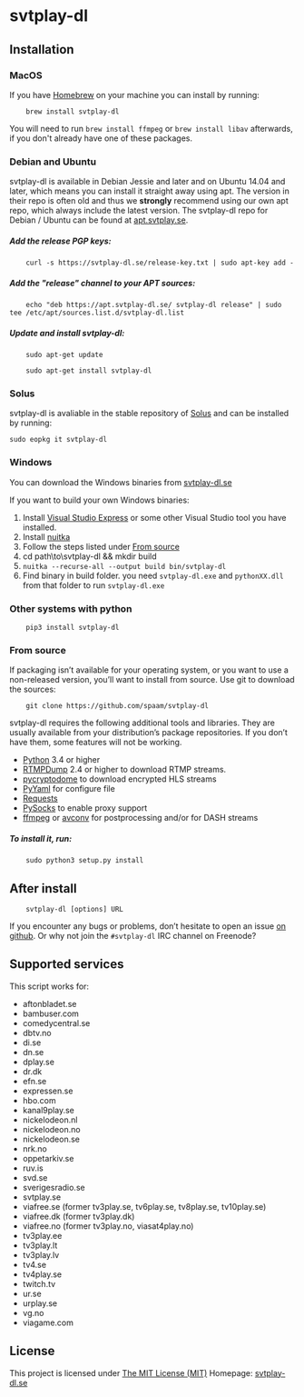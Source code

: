 # svtplay-dl


## Installation

### MacOS

If you have [Homebrew](https://brew.sh/) on your machine you can install by running:

````
    brew install svtplay-dl
````
You will need to run `brew install ffmpeg` or `brew install libav` afterwards, if you don't already have one of these packages.

### Debian and Ubuntu

svtplay-dl is available in Debian Jessie and later and on Ubuntu 14.04 and later, which means you can install it straight away using apt. The version in their repo is often old and thus we **strongly** recommend using our own apt repo, which always include the latest version. The svtplay-dl repo for Debian / Ubuntu can be found at [apt.svtplay.se](https://apt.svtplay-dl.se/). 

##### Add the release PGP keys:
````    
    curl -s https://svtplay-dl.se/release-key.txt | sudo apt-key add -
````

##### Add the "release" channel to your APT sources:
````    
    echo "deb https://apt.svtplay-dl.se/ svtplay-dl release" | sudo tee /etc/apt/sources.list.d/svtplay-dl.list
````
    
##### Update and install svtplay-dl:
````  
    sudo apt-get update

    sudo apt-get install svtplay-dl
````

### Solus

svtplay-dl is avaliable in the stable repository of [Solus](https://solus-project.com/) and can be installed by running:

````
sudo eopkg it svtplay-dl
````

### Windows

You can download the Windows binaries from [svtplay-dl.se](https://svtplay-dl.se/)

If you want to build your own Windows binaries:

1. Install [Visual Studio Express](https://www.visualstudio.com/vs/express/) or some other Visual Studio tool you have installed.
2. Install [nuitka](https://nuitka.net/)
3. Follow the steps listed under [From source](#from-source)
4. cd path\to\svtplay-dl && mkdir build
5. `nuitka --recurse-all --output build bin/svtplay-dl`
6. Find binary in build folder. you need `svtplay-dl.exe` and `pythonXX.dll` from that folder to run `svtplay-dl.exe`

### Other systems with python

````
    pip3 install svtplay-dl
````

### From source

If packaging isn’t available for your operating system, or you want to
use a non-released version, you’ll want to install from source. Use git
to download the sources:

````
    git clone https://github.com/spaam/svtplay-dl
````

svtplay-dl requires the following additional tools and libraries. They
are usually available from your distribution’s package repositories. If
you don’t have them, some features will not be working.

-  [Python](https://www.python.org/) 3.4 or higher
-  [RTMPDump](https://rtmpdump.mplayerhq.hu/) 2.4 or higher to download RTMP streams.
-  [pycryptodome](https://www.pycryptodome.org/en/latest/) to download encrypted HLS streams
-  [PyYaml](https://github.com/yaml/pyyaml) for configure file
-  [Requests](http://www.python-requests.org/)
-  [PySocks](https://github.com/Anorov/PySocks) to enable proxy support
-  [ffmpeg](https://ffmpeg.org) or [avconv](https://libav.org/) for postprocessing and/or for DASH streams

##### To install it, run:

````
    sudo python3 setup.py install
````

## After install

````
    svtplay-dl [options] URL
````

If you encounter any bugs or problems, don’t hesitate to open an issue [on github](https://github.com/spaam/svtplay-dl/issues).
Or why not join the ``#svtplay-dl`` IRC channel on Freenode?

## Supported services

This script works for:

-  aftonbladet.se
-  bambuser.com
-  comedycentral.se
-  dbtv.no
-  di.se
-  dn.se
-  dplay.se
-  dr.dk
-  efn.se
-  expressen.se
-  hbo.com
-  kanal9play.se
-  nickelodeon.nl
-  nickelodeon.no
-  nickelodeon.se
-  nrk.no
-  oppetarkiv.se
-  ruv.is
-  svd.se
-  sverigesradio.se
-  svtplay.se
-  viafree.se (former tv3play.se, tv6play.se, tv8play.se, tv10play.se)
-  viafree.dk (former tv3play.dk)
-  viafree.no (former tv3play.no, viasat4play.no)
-  tv3play.ee
-  tv3play.lt
-  tv3play.lv
-  tv4.se
-  tv4play.se
-  twitch.tv
-  ur.se
-  urplay.se
-  vg.no
-  viagame.com

## License

This project is licensed under [The MIT License (MIT)](LICENSE)
Homepage: [svtplay-dl.se](https://svtplay-dl.se/)
